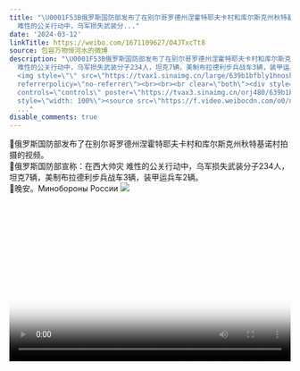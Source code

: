 ```yaml
---
title: "\U0001F53B俄罗斯国防部发布了在别尔哥罗德州涅霍特耶夫卡村和库尔斯克州秋特基诺村拍摄的视频。\U0001F53B俄罗斯国防部宣称：在西大帅灾
  难性的公关行动中，乌军损失武装分..."
date: '2024-03-12'
linkTitle: https://weibo.com/1671109627/O4JTxcTt8
source: 包容万物恒河水的微博
description: "\U0001F53B俄罗斯国防部发布了在别尔哥罗德州涅霍特耶夫卡村和库尔斯克州秋特基诺村拍摄的视频。<br>\U0001F53B俄罗斯国防部宣称：在西大帅灾
  难性的公关行动中，乌军损失武装分子234人，坦克7辆，美制布拉德利步兵战车3辆，装甲运兵车2辆。<br>\U0001F53B晚安。Минобороны России
  <img style=\"\" src=\"https://tvax1.sinaimg.cn/large/639b1bfbly1hnoskt0kroj20bj0lgali.jpg\"
  referrerpolicy=\"no-referrer\"><br><br><br clear=\"both\"><div style=\"clear: both\"></div><video
  controls=\"controls\" poster=\"https://tvax3.sinaimg.cn/orj480/639b1bfbly1hnosn760csj21hc0u0wgu.jpg\"
  style=\"width: 100%\"><source src=\"https://f.video.weibocdn.com/o0/nx5KHTsblx08deTxHSBy01041200ALHn0E010.mp4?label=mp4_720p&amp;template=
  ..."
disable_comments: true
---
```

🔻俄罗斯国防部发布了在别尔哥罗德州涅霍特耶夫卡村和库尔斯克州秋特基诺村拍摄的视频。<br>🔻俄罗斯国防部宣称：在西大帅灾 难性的公关行动中，乌军损失武装分子234人，坦克7辆，美制布拉德利步兵战车3辆，装甲运兵车2辆。<br>🔻晚安。Минобороны России <img style="" src="https://tvax1.sinaimg.cn/large/639b1bfbly1hnoskt0kroj20bj0lgali.jpg" referrerpolicy="no-referrer"><br><br><br clear="both"><div style="clear: both"></div><video controls="controls" poster="https://tvax3.sinaimg.cn/orj480/639b1bfbly1hnosn760csj21hc0u0wgu.jpg" style="width: 100%"><source src="https://f.video.weibocdn.com/o0/nx5KHTsblx08deTxHSBy01041200ALHn0E010.mp4?label=mp4_720p&amp;template= ...
